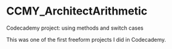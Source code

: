 # CCMY_ArchitectArithmetic
Codecademy project: using methods and switch cases

This was one of the first freeform projects I did in Codecademy.

